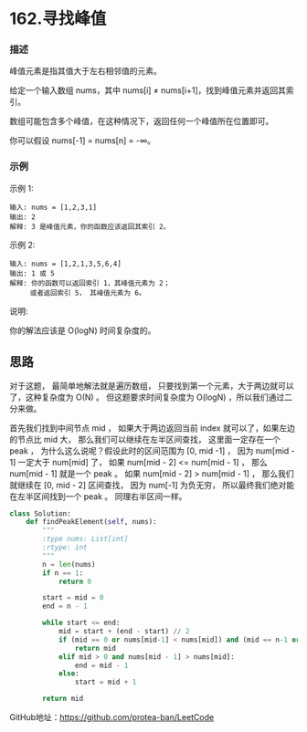 # 162.寻找峰值

### 描述

峰值元素是指其值大于左右相邻值的元素。

给定一个输入数组 nums，其中 nums[i] ≠ nums[i+1]，找到峰值元素并返回其索引。

数组可能包含多个峰值，在这种情况下，返回任何一个峰值所在位置即可。

你可以假设 nums[-1] = nums[n] = -∞。

### 示例

示例 1:

    输入: nums = [1,2,3,1]
    输出: 2
    解释: 3 是峰值元素，你的函数应该返回其索引 2。

示例 2:

    输入: nums = [1,2,1,3,5,6,4]
    输出: 1 或 5 
    解释: 你的函数可以返回索引 1，其峰值元素为 2；
         或者返回索引 5， 其峰值元素为 6。

说明:

你的解法应该是 O(logN) 时间复杂度的。

## 思路
对于这题， 最简单地解法就是遍历数组， 只要找到第一个元素，大于两边就可以了，这种复杂度为 O(N) 。 但这题要求时间复杂度为 O(logN) ，所以我们通过二分来做。

首先我们找到中间节点 mid ， 如果大于两边返回当前 index 就可以了，如果左边的节点比 mid 大， 那么我们可以继续在左半区间查找， 这里面一定存在一个 peak ， 为什么这么说呢？假设此时的区间范围为 [0, mid -1] ， 因为 num[mid - 1] 一定大于 num[mid] 了， 如果 num[mid - 2] <= num[mid - 1] ， 那么 num[mid - 1] 就是一个 peak 。 如果 num[mid - 2] > num[mid - 1] ， 那么我们就继续在 [0, mid - 2] 区间查找， 因为 num[-1] 为负无穷， 所以最终我们绝对能在左半区间找到一个 peak 。 同理右半区间一样。

```python
class Solution:
    def findPeakElement(self, nums):
        """
        :type nums: List[int]
        :rtype: int
        """
        n = len(nums)
        if n == 1:
            return 0

        start = mid = 0
        end = n - 1

        while start <= end:
            mid = start + (end - start) // 2
            if (mid == 0 or nums[mid-1] < nums[mid]) and (mid == n-1 or nums[mid] > nums[mid+1]):
                return mid
            elif mid > 0 and nums[mid - 1] > nums[mid]:
                end = mid - 1
            else:
                start = mid + 1

        return mid

```


GitHub地址：https://github.com/protea-ban/LeetCode